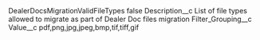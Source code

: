 <?xml version="1.0" encoding="UTF-8"?>
<CustomMetadata xmlns="http://soap.sforce.com/2006/04/metadata" xmlns:xsi="http://www.w3.org/2001/XMLSchema-instance" xmlns:xsd="http://www.w3.org/2001/XMLSchema">
    <label>DealerDocsMigrationValidFileTypes</label>
    <protected>false</protected>
    <values>
        <field>Description__c</field>
        <value xsi:type="xsd:string">List of file types allowed to migrate as part of Dealer Doc files migration</value>
    </values>
    <values>
        <field>Filter_Grouping__c</field>
        <value xsi:nil="true"/>
    </values>
    <values>
        <field>Value__c</field>
        <value xsi:type="xsd:string">pdf,png,jpg,jpeg,bmp,tif,tiff,gif</value>
    </values>
</CustomMetadata>
